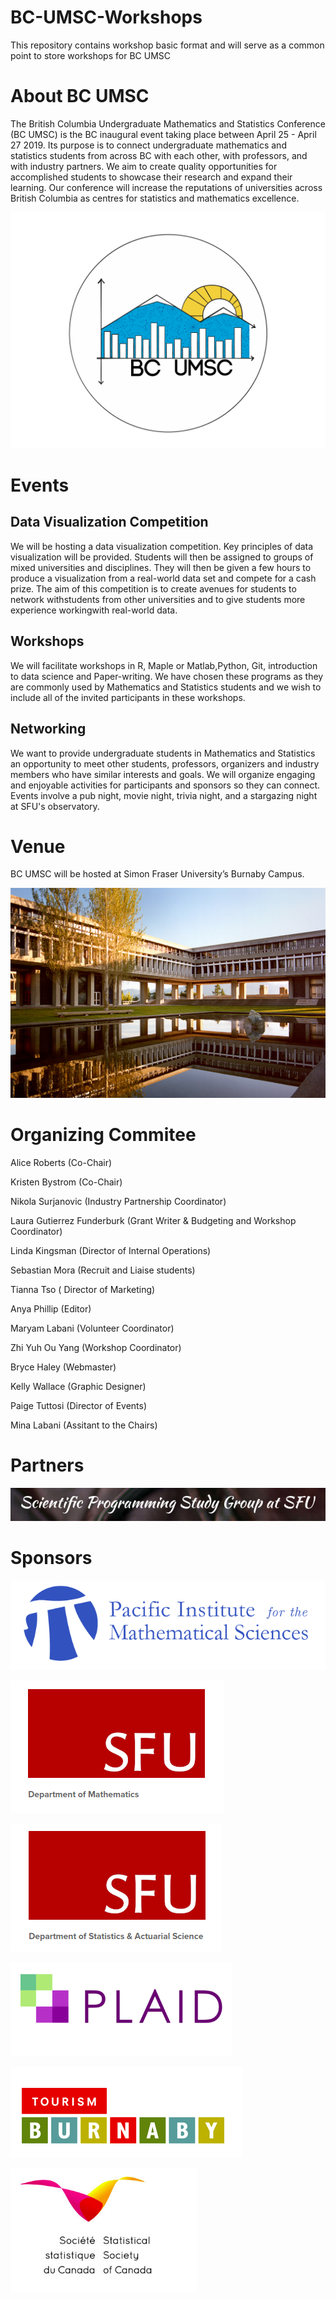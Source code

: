 # BC-UMSC-Workshops
This repository contains workshop basic format and will serve as a common point to store workshops for BC UMSC

# About BC UMSC 

The British Columbia Undergraduate Mathematics and Statistics Conference (BC  UMSC)  is  the BC inaugural event taking place between April 25 - April 27 2019. Its purpose is to connect  undergraduate  mathematics  and  statistics students from across  BC with each other,  with professors,  and with  industry partners.   We  aim  to  create  quality  opportunities  for  accomplished  students to showcase their research and expand their learning.  Our conference will increase the reputations of universities across British Columbia as centres for statistics and mathematics excellence.

![Logo](./Images/5E9027E9-0012-4F85-B598-6877015E88EA.png)

# Events 

## Data Visualization Competition

We will be hosting a data visualization competition. Key principles of data visualization will be provided. Students will then be assigned to groups of mixed universities and disciplines. They will then be given a few hours to produce a visualization from a real-world data set and compete for a cash prize. The aim of this competition is to create avenues for students to network withstudents from other universities and to give students more experience workingwith real-world data.

## Workshops

We will facilitate workshops in R, Maple or Matlab,Python,  Git, introduction to data science and Paper-writing.  We have chosen these programs as they are commonly used by Mathematics and Statistics students and we wish to include all of the invited participants in these workshops.

## Networking

We want to provide undergraduate students in Mathematics and Statistics an opportunity to meet other students, professors, organizers and industry members who have similar interests and goals. We will organize engaging and enjoyable activities for participants and sponsors so they can connect. Events involve a pub night,  movie night,  trivia night,  and a stargazing night at SFU's observatory.  

# Venue

BC UMSC will be hosted at Simon Fraser University’s Burnaby Campus.

![SFU](./Images/SFU.jpg)

# Organizing Commitee

Alice Roberts (Co-Chair)

Kristen Bystrom (Co-Chair)

Nikola Surjanovic (Industry Partnership Coordinator)

Laura Gutierrez Funderburk (Grant Writer & Budgeting and Workshop Coordinator)

Linda Kingsman (Director of Internal Operations)

Sebastian Mora (Recruit and Liaise students)

Tianna Tso ( Director of Marketing)

Anya Phillip (Editor)

Maryam Labani (Volunteer Coordinator)

Zhi Yuh Ou Yang (Workshop Coordinator)

Bryce Haley (Webmaster)

Kelly Wallace (Graphic Designer)

Paige Tuttosi (Director of Events)

Mina Labani (Assitant to the Chairs)

# Partners

![PIMS](./Images/SponsorsLogo/SciProg.png) 

# Sponsors 

![PIMS](./Images/SponsorsLogo/Pims.png)

![DepM](./Images/SponsorsLogo/DepMa.png)

![DepS](./Images/SponsorsLogo/DepSta.png)

![Plaid](./Images/SponsorsLogo/Plaid.png)

![Tourb](./Images/SponsorsLogo/TourB.png)

![SSC](./Images/SponsorsLogo/SSC.png)

